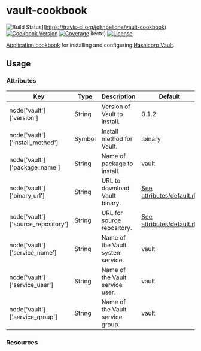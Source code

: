 # vault-cookbook
![Build Status](https://img.shields.io/travis/coderanger/chef-collectd.svg)](https://travis-ci.org/johnbellone/vault-cookbook)
[![Cookbook Version](https://img.shields.io/cookbook/v/poise.svg)](https://supermarket.chef.io/cookbooks/hashicorp-vault)
[![Coverage](https://img.shields.io/codecov/c/github/coderanger/chef-collectd.svg)](https://codecov.io/github/johnbellone/vault-cookbook)
llectd)
[![License](https://img.shields.io/badge/license-Apache_2-blue.svg)](https://www.apache.org/licenses/LICENSE-2.0)

[Application cookbook][0] for installing and configuring [Hashicorp Vault][1].

## Usage
### Attributes
| Key | Type | Description | Default |
| --- | ---- | ----------- | ------- |
| node['vault']['version'] | String | Version of Vault to install. | 0.1.2 |
| node['vault']['install_method'] | Symbol | Install method for Vault. | :binary |
| node['vault']['package_name'] | String | Name of package to install. | vault |
| node['vault']['binary_url'] | String | URL to download Vault binary. | [See attributes/default.rb](attributes/default.rb) |
| node['vault']['source_repository'] | String | URL for source repository. | [See attributes/default.rb](attributes/default.rb) |
| node['vault']['service_name'] | String | Name of the Vault system service. | vault |
| node['vault']['service_user'] | String | Name of the Vault service user.| vault |
| node['vault']['service_group'] | String | Name of the Vault service group.| vault |

### Resources

[0]: http://blog.vialstudios.com/the-environment-cookbook-pattern/#thelibrarycookbook
[1]: https://www.vaultproject.io
